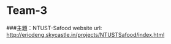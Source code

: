 # Team-3
###主題：NTUST-Safood
website url: http://ericdeng.skycastle.in/projects/NTUSTSafood/index.html
